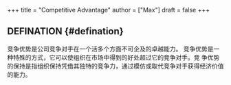 +++
title = "Competitive Advantage"
author = ["Max"]
draft = false
+++

## DEFINATION {#defination}

竞争优势是公司竞争对手在一个活多个方面不可企及的卓越能力。
竞争优势是一种特殊的方式，它可以使组织在市场中得到的好处超过它的竞争对手。竞
争优势的保持是指组织保持凭借其独特的竞争力，通过模仿或取代竞争对手获得经济价值
的能力。
